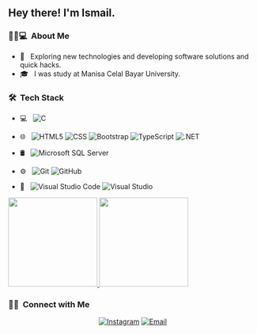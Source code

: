 <h2> Hey there! I'm Ismail.</h2>

<h3> 👨🏻💻 &nbsp;About Me </h3>

- 🤔 &nbsp; Exploring new technologies and developing software solutions and quick hacks.
- 🎓 &nbsp; I was study at Manisa Celal Bayar University.

<h3> 🛠 &nbsp;Tech Stack</h3>

- 💻 &nbsp;
    ![C](https://img.shields.io/badge/-C-333333?style=flat&logo=C%2B%2B&logoColor=00599C)

 - 🌐 &nbsp;
  ![HTML5](https://img.shields.io/badge/-HTML5-333333?style=flat&logo=HTML5)
  ![CSS](https://img.shields.io/badge/-CSS-333333?style=flat&logo=CSS3&logoColor=1572B6)
  ![Bootstrap](https://img.shields.io/badge/-Bootstrap-333333?style=flat&logo=bootstrap&logoColor=563D7C)
   ![TypeScript](https://img.shields.io/badge/-TypeScript-333333?style=flat&logo=TypeScript)
  ![.NET](https://img.shields.io/badge/-.NET%20Core-333333?style=flat&logo=.NET&logoColor=0094F5)
- 🛢 &nbsp;
  ![Microsoft SQL Server](https://img.shields.io/badge/-Microsoft%20SQL%20Server-333333?style=flat&logo=Microsoft%20SQL%20Server&logoColor=CC2927)
  
- ⚙️ &nbsp;
  ![Git](https://img.shields.io/badge/-Git-333333?style=flat&logo=git)
  ![GitHub](https://img.shields.io/badge/-GitHub-333333?style=flat&logo=github)
- 🔧 &nbsp;
  ![Visual Studio Code](https://img.shields.io/badge/-Visual%20Studio%20Code-333333?style=flat&logo=visual-studio-code&logoColor=007ACC)
  ![Visual Studio](https://img.shields.io/badge/-Visual%20Studio-333333?style=flat&logo=Visual%20Studio&logoColor=%235C2D91)


<a href="https://github.com/IsmailTalhaKalkan">
  <img height="180em" src="https://github-readme-stats.vercel.app/api?username=IsmailTalhaKalkan&theme=tokyonight&show_icons=true" />
  <img height="180em" src="https://github-readme-stats.vercel.app/api/top-langs/?username=IsmailTalhaKalkan&theme=tokyonight&layout=compact" />
</a>
<br/>

<h3> 🤝🏻 &nbsp;Connect with Me </h3>
<p align="center"

<a href="https://www.instagram.com/sumail.kalkan/"><img alt="Instagram" src="https://img.shields.io/badge/Instagram-sumail.kalkan-blue?style=flat-square&logo=instagram"></a>
<a href="mailto:ismail.talha.kalkan@gmail.com"><img alt="Email" src="https://img.shields.io/badge/Email-ismail.talha.kalkan@gmail.com-blue?style=flat-square&logo=gmail"></a>
</p>
